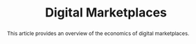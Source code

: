 ---
layout:
title: "Digital Marketplaces"
category: research
published: 1
abstract: This article provides an overview of the economics of digital marketplaces. 
journal: New Palgrave Dictionary of Economics.
order: 6
peer: 0
link: "/assets/econ_of_digital.pdf"
bib: <br> @article{fradkin2017dig_markets,
  title={Digital Marketplaces},
  author={Fradkin, Andrey},
  year={2017}}
bibjs: "toggleMe('digital_marketplaces_bib'); return false;"
bib_abbrev: 'digital_marketplaces_bib'
js: "toggleMe('digital_marketplaces'); return false;"
js_abbrev: 'digital_marketplaces'
---
